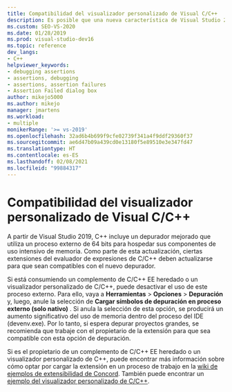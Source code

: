 ```yaml
---
title: Compatibilidad del visualizador personalizado de Visual C/C++
description: Es posible que una nueva característica de Visual Studio 2019 no sea compatible con los complementos del evaluador de expresiones de C/C++ heredados ni con los visualizadores personalizados. Consulta este artículo para obtener más información.
ms.custom: SEO-VS-2020
ms.date: 01/28/2019
ms.prod: visual-studio-dev16
ms.topic: reference
dev_langs:
- C++
helpviewer_keywords:
- debugging assertions
- assertions, debugging
- assertions, assertion failures
- Assertion Failed dialog box
author: mikejo5000
ms.author: mikejo
manager: jmartens
ms.workload:
- multiple
monikerRange: '>= vs-2019'
ms.openlocfilehash: 32ad6b4b699f9cfe02739f341a4f9ddf29360f37
ms.sourcegitcommit: ae6d47b09a439cd0e13180f5e89510e3e347fd47
ms.translationtype: HT
ms.contentlocale: es-ES
ms.lasthandoff: 02/08/2021
ms.locfileid: "99884317"
---
```

# <a name="visual-cc-custom-visualizer-compatibility"></a>Compatibilidad del visualizador personalizado de Visual C/C++

A partir de Visual Studio 2019, C++ incluye un depurador mejorado que utiliza un proceso externo de 64 bits para hospedar sus componentes de uso intensivo de memoria. Como parte de esta actualización, ciertas extensiones del evaluador de expresiones de C/C++ deben actualizarse para que sean compatibles con el nuevo depurador.

Si está consumiendo un complemento de C/C++ EE heredado o un visualizador personalizado de C/C++, puede desactivar el uso de este proceso externo. Para ello, vaya a **Herramientas** > **Opciones** > **Depuración** y, luego, anule la selección de **Cargar símbolos de depuración en proceso externo (solo nativo)** . Si anula la selección de esta opción, se producirá un aumento significativo del uso de memoria dentro del proceso del IDE (devenv.exe). Por lo tanto, si espera depurar proyectos grandes, se recomienda que trabaje con el propietario de la extensión para que sea compatible con esta opción de depuración.

Si es el propietario de un complemento de C/C++ EE heredado o un visualizador personalizado de C++, puede encontrar más información sobre cómo optar por cargar la extensión en un proceso de trabajo en la [wiki de ejemplos de extensibilidad de Concord](https://github.com/Microsoft/ConcordExtensibilitySamples/wiki/Worker-Process-Remoting). También puede encontrar un [ejemplo del visualizador personalizado de C/C++](https://github.com/Microsoft/ConcordExtensibilitySamples/tree/master/CppCustomVisualizer).
